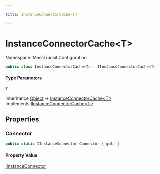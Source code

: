 ```yaml
---

title: InstanceConnectorCache<T>

---
```


# InstanceConnectorCache\<T\>

Namespace: MassTransit.Configuration

```csharp
public class InstanceConnectorCache<T> : IInstanceConnectorCache<T>
```

#### Type Parameters

`T`<br/>

Inheritance [Object](https://learn.microsoft.com/en-us/dotnet/api/system.object) → [InstanceConnectorCache\<T\>](../masstransit-configuration/instanceconnectorcache-1)<br/>
Implements [IInstanceConnectorCache\<T\>](../masstransit-configuration/iinstanceconnectorcache-1)

## Properties

### **Connector**

```csharp
public static IInstanceConnector Connector { get; }
```

#### Property Value

[IInstanceConnector](../masstransit-configuration/iinstanceconnector)<br/>
